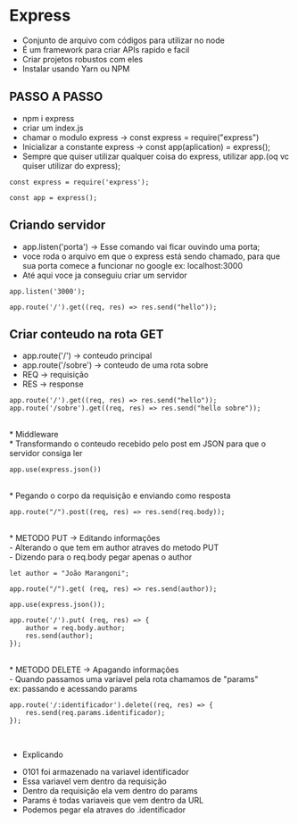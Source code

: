 # Express

* Conjunto de arquivo com códigos para utilizar no node <br>
* É um framework para criar APIs rapido e facil <br>
* Criar projetos robustos com eles <br>
* Instalar usando Yarn ou NPM <br>

## PASSO A PASSO

* npm i express <br>
* criar um index.js <br>
* chamar o modulo express -> const express = require("express") <br>
* Inicializar a constante express -> const app(aplication) = express(); <br>
* Sempre que quiser utilizar qualquer coisa do express, utilizar app.(oq vc quiser utilizar do express); <br>
```
const express = require('express');

const app = express();
```
## Criando servidor

* app.listen('porta') -> Esse comando vai ficar ouvindo uma porta; <br>
* voce roda o arquivo em que o express está sendo chamado, para que sua porta comece a funcionar no google ex: localhost:3000 <br>
* Até aqui voce ja conseguiu criar um servidor <br>
```
app.listen('3000');

app.route('/').get((req, res) => res.send("hello"));
```
## Criar conteudo na rota GET

* app.route('/') -> conteudo principal <br>
* app.route('/sobre') -> conteudo de uma rota sobre <br>
* REQ -> requisição <br>
* RES -> response <br>
```
app.route('/').get((req, res) => res.send("hello"));
app.route('/sobre').get((req, res) => res.send("hello sobre"));
```
<br>
* Middleware <br>
* Transformando o conteudo recebido pelo post em JSON para que o servidor consiga ler <br>

```
app.use(express.json())
```
<br>
* Pegando o corpo da requisição e enviando como resposta <br>

```
app.route("/").post((req, res) => res.send(req.body));
```
<br>
* METODO PUT -> Editando informações <br>
- Alterando o que tem em author atraves do metodo PUT <br>
- Dizendo para o req.body pegar apenas o author <br>

```
let author = "João Marangoni";

app.route("/").get( (req, res) => res.send(author));

app.use(express.json());

app.route('/').put( (req, res) => {
    author = req.body.author;
    res.send(author);
});
```
<br>
* METODO DELETE -> Apagando informações <br>
- Quando passamos uma variavel pela rota chamamos de "params" <br>
ex: passando e acessando params <br>

``` 
app.route('/:identificador').delete((req, res) => {
    res.send(req.params.identificador);
});
``` 
<br>

* Explicando <br>
- 0101 foi armazenado na variavel identificador <br>
- Essa variavel vem dentro da requisição <br>
- Dentro da requisição ela vem dentro do params <br>
- Params é todas variaveis que vem dentro da URL <br>
- Podemos pegar ela atraves do .identificador <br>